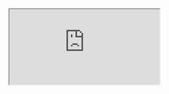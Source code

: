 <iframe src="https://docs.google.com/spreadsheets/d/e/2PACX-1vRqA99W0j8VBdczdXOa07JkefgovEIG-NSj3yMIpE4j7PxnEWZA5vJUSlVdkQ5bGF9WH7ZQRt1ReTW2/pubhtml?gid=0&amp;single=true&amp;widget=true&amp;headers=false"></iframe>